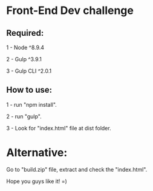 # Front-End Dev challenge

## Required:
1 - Node ^8.9.4

2 - Gulp ^3.9.1

3 - Gulp CLI ^2.0.1

## How to use:

1 - run "npm install".

2 - run "gulp".

3 - Look for "index.html" file at dist folder.


# Alternative:

Go to "build.zip" file, extract and check the "index.html".


Hope you guys like it!  =)
